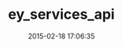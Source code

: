 ---
layout: post
title:  "ey_services_api"
repo:   "engineyard/ey_services_api"
date:   2015-02-18 17:06:35
gemurl: https://github.com/engineyard/ey_services_api
---